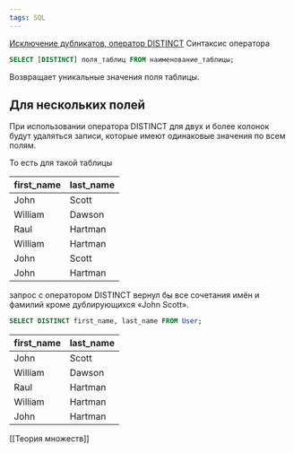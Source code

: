 ```yaml
---
tags: SQL
--- 
```

[Исключение дубликатов, оператор DISTINCT](https://sql-academy.org/ru/guide/distinct-operator)
Синтаксис оператора

``` sql
SELECT [DISTINCT] поля_таблиц FROM наименование_таблицы;
```

Возвращает уникальные значения поля таблицы.

## Для нескольких полей
При использовании оператора DISTINCT для двух и более колонок будут удаляться записи, которые имеют одинаковые значения по всем полям.

То есть для такой таблицы

|first_name|last_name|
|---|---|
|John|Scott|
|William|Dawson|
|Raul|Hartman|
|William|Hartman|
|John|Scott|
|John|Hartman|
запрос с оператором DISTINCT вернул бы все сочетания имён и фамилий кроме дублирующихся «John Scott».
```sql
SELECT DISTINCT first_name, last_name FROM User;
```

| first_name | last_name |
|------------|-----------|
| John       | Scott     |
| William    | Dawson    |
| Raul       | Hartman   |
| William    | Hartman   |
| John       | Hartman   |


[[Теория множеств]]
